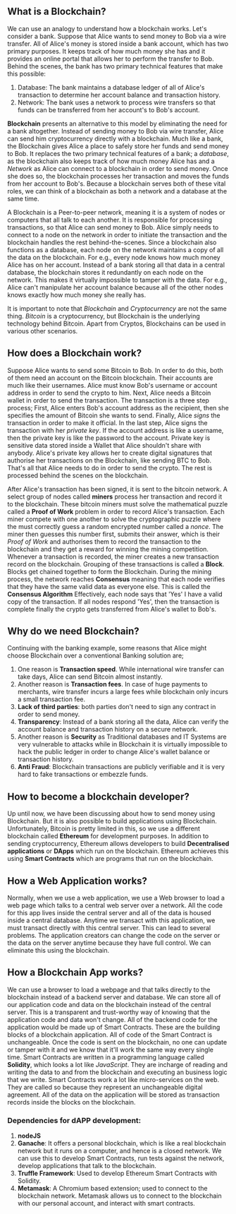 ## What is a Blockchain?

We can use an analogy to understand how a blockchain works. Let's consider a bank.
Suppose that Alice wants to send money to Bob via a wire transfer. All of Alice's
money is stored inside a bank account, which has two primary purposes. It keeps
track of how much money she has and it provides an online portal that allows her to
perform the transfer to Bob. Behind the scenes, the bank has two primary technical
features that make this possible:
1. Database: The bank maintains a database ledger of all of Alice's transaction to
determine her account balance and transaction history.
2. Network: The bank uses a network to process wire transfers so that funds can be
transferred from her account's to Bob's account.

**Blockchain** presents an alternative to this model by eliminating the need for a bank
altogether. Instead of sending money to Bob via wire transfer, Alice can send him
cryptocurrency directly with a blockchain. Much like a bank, the Blockchain gives Alice
a place to safely store her funds and send money to Bob. It replaces the two primary
technical features of a bank; a *database*, as the blockchain also keeps track of how
much money Alice has and a *Network* as Alice can connect to a blockchain in order to
send money. Once she does so, the blockchain processes her transaction and moves the funds
from her account to Bob's. Because a blockchain serves both of these vital roles, we can think
of a blockchain as both a network and a database at the same time.

A Blockchain is a Peer-to-peer network, meaning it is a system of nodes or computers that all
talk to each another. It is responsible for processing transactions, so that Alice can send money
to Bob. Alice simply needs to connect to a node on the network in order to initiate the
transaction and the blockchain handles the rest behind-the-scenes.
Since a blockchain also functions as a database, each node on the network maintains a copy of
all the data on the blockchain. For e.g., every node knows how much money Alice has on her account.
Instead of a bank storing all that data in a central database, the blockchain stores it
redundantly on each node on the network. This makes it virtually impossible to tamper with the
data. For e.g., Alice can't manipulate her account balance because all of the other nodes knows
exactly how much money she really has.

It is important to note that *Blockchain* and *Cryptocurrency* are not the same thing. *Bitcoin* is
a cryptocurrency, but Blockchain is the underlying technology behind Bitcoin. Apart from Cryptos,
Blockchains can be used in various other scenarios.

## How does a Blockchain work?

Suppose Alice wants to send some Bitcoin to Bob. In order to do this, both of them need an
account on the Bitcoin blockchain. Their accounts are much like their usernames. Alice must
know Bob's username or account address in order to send the crypto to him. Next, Alice needs
a Bitcoin wallet in order to send the transaction. The transaction is a three step process;
First, Alice enters Bob's account address as the recipient, then she specifies the amount of
Bitcoin she wants to send. Finally, Alice *signs* the transaction in order to make it official.
In the last step, Alice signs the transaction with her *private key*. If the account address is like
a username, then the private key is like the password to the account. Private key is sensitive data
stored inside a Wallet that Alice shouldn't share with anybody. Alice's private key allows her to
create digital signatures that authorise her transactions on the Blockchain, like sending BTC to Bob.
That's all that Alice needs to do in order to send the crypto. The rest is processed behind the scenes on
the blockchain.

After Alice's transaction has been signed, it is sent to the bitcoin network. A select group of nodes
called **miners** process her transaction and record it to the blockchain. These bitcoin miners must solve
the mathematical puzzle called a **Proof of Work** problem in order to record Alice's transaction.
Each miner compete with one another to solve the cryptographic puzzle where the must correctly guess a
random encrypted number called a *nonce*. The miner then guesses this number first, submits their answer,
which is their *Proof of Work* and authorises them to record the transaction to the blockchain and they
get a reward for winning the mining competition. Whenever a transaction is recorded, the miner creates a
new transaction record on the blockchain. Grouping of these transactions is called a **Block**. Blocks get
chained together to form the Blockchain. During the mining process, the network reaches **Consensus** meaning
that each node verifies that they have the same valid data as everyone else. This is called the **Consensus Algorithm**
Effectively, each node says that 'Yes' I have a valid copy of the transaction. If all nodes respond 'Yes', then the
transaction is complete finally the crypto gets transferred from Alice's wallet to Bob's.

## Why do we need Blockchain?

Continuing with the banking example, some reasons that Alice might choose Blockchain over a conventional Banking
solution are;
1. One reason is **Transaction speed**. While international wire transfer can take days, Alice can send Bitcoin
almost instantly.
2. Another reason is **Transaction fees**. In case of huge payments to merchants, wire transfer incurs a large
fees while blockchain only incurs a small transaction fee.
3. **Lack of third parties**: both parties don't need to sign any contract in order to send money.
4. **Transparency**: Instead of a bank storing all the data, Alice can verify the account balance and
transaction history on a secure network.
5. Another reason is **Security** as Traditional databases and IT Systems are very vulnerable to attacks while
in Blockchain it is virtually impossible to hack the public ledger in order to change Alice's wallet balance or
transaction history.
6. **Anti Fraud**: Blockchain transactions are publicly verifiable and it is very hard to fake transactions or
embezzle funds.

## How to become a blockchain developer?

Up until now, we have been discussing about how to send money using Blockchain. But it is also possible to build
applications using Blockchain. Unfortunately, Bitcoin is pretty limited in this, so we use a different blockchain
called **Ethereum** for development purposes. In addition to sending cryptocurrency, Ethereum allows developers to build
**Decentralised applications** or **DApps** which run on the blockchain. Ethereum achieves this using **Smart Contracts**
which are programs that run on the blockchain.

## How a Web Application works?

Normally, when we use a web application, we use a Web browser to load a web page which talks to a central web server over
a network. All the code for this app lives inside the central server and all of the data is housed inside a central
database. Anytime we transact with this application, we must transact directly with this central server. This can lead
to several problems. The application creators can change the code on the server or the data on the server anytime because
they have full control. We can eliminate this using the blockchain.

## How a Blockchain App works?

We can use a browser to load a webpage and that talks directly to the blockchain instead of a backend server and database. We
can store all of our application code and data on the blockchain instead of the central server. This is a transparent and
trust-worthy way of knowing that the application code and data won't change. All of the backend code for the application would
be made up of Smart Contracts. These are the building blocks of a blockchain application. All of code of the Smart Contract is
unchangeable. Once the code is sent on the blockchain, no one can update or tamper with it and we know that it'll work the
same way every single time.
Smart Contracts are written in a programming language called **Solidity**, which looks a lot like *JavaScript*. They are incharge
of reading and writing the data to and from the blockchain and executing an business logic that we write. Smart Contracts work
a lot like micro-services on the web. They are called so because they represent an unchangeable digital agreement.
All of the data on the application will be stored as transaction records inside the blocks on the blockchain.

### Dependencies for dAPP development:
1. **nodeJS**
2. **Ganache**: It offers a personal blockchain, which is like a real blockchain network but it runs on a computer, and hence is a
closed network. We can use this to develop Smart Contracts, run tests against the network, develop applications that talk
to the blockchain.
3. **Truffle Framework**: Used to develop Ethereum Smart Contracts with Solidity.
4. **Metamask**: A Chromium based extension; used to connect to the blockchain network. Metamask allows us to connect to
the blockchain with our personal account, and interact with smart contracts.
